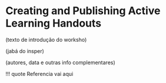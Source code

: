 # Creating and Publishing Active Learning Handouts

(texto de introdução do worksho)

(jabá do insper)

(autores, data e outras info complementares)

!!! quote
    Referencia vai aqui
